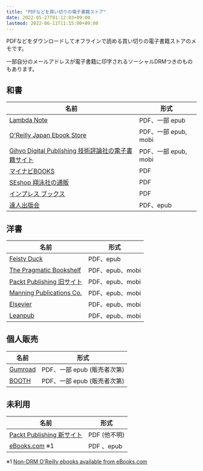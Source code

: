 ```yaml
---
title: "PDFなどを買い切りの電子書籍ストア"
date: 2022-05-27T01:12:03+09:00
lastmod: 2022-06-11T11:15:00+09:00
---
```


PDFなどをダウンロードしてオフラインで読める買い切りの電子書籍ストアのメモです。

一部自分のメールアドレスが電子書籍に印字されるソーシャルDRMつきのものもあります。

## 和書

| 名前 | 形式 |
| ---- | ---- |
| [Lambda Note](https://www.lambdanote.com/) | PDF、一部 epub |
| [O'Reilly Japan Ebook Store](https://www.oreilly.co.jp/ebook/) | PDF、一部 epub, mobi |
| [Gihyo Digital Publishing 技術評論社の電子書籍サイト](https://gihyo.jp/dp) | PDF、一部 epub, mobi |
| [マイナビBOOKS](https://book.mynavi.jp/) | PDF |
| [SEshop 翔泳社の通販](https://www.seshop.com) | PDF |
| [インプレス ブックス](https://book.impress.co.jp/) | PDF |
| [達人出版会](https://tatsu-zine.com/) | PDF、epub |

## 洋書

| 名前 | 形式 |
| ---- | ---- |
| [Feisty Duck](https://www.feistyduck.com/) | PDF、epub |
| [The Pragmatic Bookshelf](https://pragprog.com/) | PDF、epub、mobi |
| [Packt Publishing 旧サイト](https://www.packtpub.com/) | PDF、epub、mobi |
| [Manning Publications Co.](https://www.manning.com/) | PDF、epub、mobi |
| [Elsevier](https://www.elsevier.com/books-and-journals) | PDF、epub、mobi |
| [Leanpub](https://leanpub.com/) | PDF、epub、mobi |

## 個人販売

| 名前 | 形式 |
| ---- | ---- |
| [Gumroad](https://app.gumroad.com/library) | PDF、一部 epub (販売者次第) |
| [BOOTH](https://booth.pm/ja) | PDF、一部 epub (販売者次第) |

## 未利用

| 名前 | 形式 |
| ---- | ---- |
| [Packt Publishing 新サイト](https://www.packt.com/) | PDF (他不明) |
| [eBooks.com](https://www.ebooks.com/) ※1 | PDF 、epub |

※1 [Non-DRM O'Reilly ebooks available from eBooks.com](https://about.ebooks.com/non-drm-oreilly-ebooks-available-ebooks-com/)
